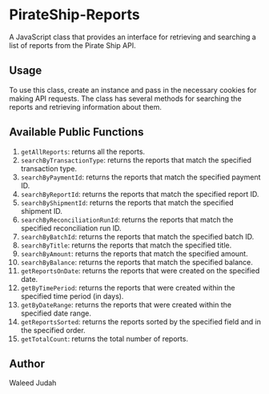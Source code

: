 # PirateShip-Reports

A JavaScript class that provides an interface for retrieving and searching a list of reports from the Pirate Ship API.

## Usage

To use this class, create an instance and pass in the necessary cookies for making API requests. The class has several methods for searching the reports and retrieving information about them.

## Available Public Functions

1. `getAllReports`: returns all the reports.
2. `searchByTransactionType`: returns the reports that match the specified transaction type.
3. `searchByPaymentId`: returns the reports that match the specified payment ID.
4. `searchByReportId`: returns the reports that match the specified report ID.
5. `searchByShipmentId`: returns the reports that match the specified shipment ID.
6. `searchByReconciliationRunId`: returns the reports that match the specified reconciliation run ID.
7. `searchByBatchId`: returns the reports that match the specified batch ID.
8. `searchByTitle`: returns the reports that match the specified title.
9. `searchByAmount`: returns the reports that match the specified amount.
10. `searchByBalance`: returns the reports that match the specified balance.
11. `getReportsOnDate`: returns the reports that were created on the specified date.
12. `getByTimePeriod`: returns the reports that were created within the specified time period (in days).
13. `getByDateRange`: returns the reports that were created within the specified date range.
14. `getReportsSorted`: returns the reports sorted by the specified field and in the specified order.
15. `getTotalCount`: returns the total number of reports.

## Author

Waleed Judah
